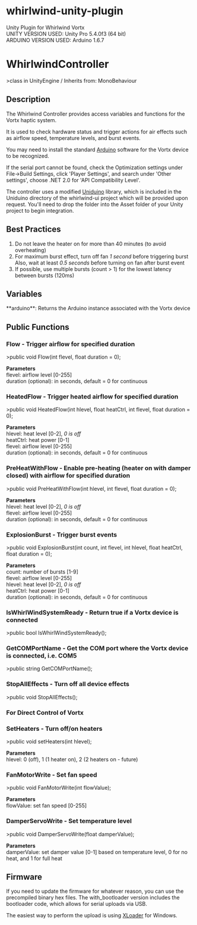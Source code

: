 # whirlwind-unity-plugin
Unity Plugin for Whirlwind Vortx<br/>
UNITY VERSION USED: Unity Pro 5.4.0f3 (64 bit)<br/>
ARDUINO VERSION USED: Arduino 1.6.7<br/>

<h1>WhirlwindController</h1>
>class in UnityEngine / Inherits from: MonoBehaviour

<h2>Description</h2>
The Whirlwind Controller provides access variables and functions for the Vortx haptic system.<br>

It is used to check hardware status and trigger actions for air effects such as airflow speed, temperature levels, and burst events.<br>

You may need to install the standard <a href="https://www.arduino.cc/en/Main/Software">Arduino</a> software for the Vortx device to be recognized.

If the serial port cannot be found, check the Optimization settings under File->Build Settings, click 'Player Settings', and search under 'Other settings', choose .NET 2.0 for 'API Compatibility Level'.

The controller uses a modified <a href="https://www.assetstore.unity3d.com/en/#!/content/6804">Uniduino</a> library, which is included in the Uniduino directory of the whirlwind-ui project which will be provided upon request.  You'll need to drop the folder into the Asset folder of your Unity project to begin integration.<br>

<h2>Best Practices</h2>

1. Do not leave the heater on for more than 40 minutes (to avoid overheating)
2. For maximum burst effect, turn off fan *1 second* before triggering burst
   Also, wait at least *0.5 seconds* before turning on fan after burst event
3. If possible, use multiple bursts (count > 1) for the lowest latency between bursts (120ms)

<h2>Variables</h2>
**arduino**:  Returns the Arduino instance associated with the Vortx device

<h2>Public Functions</h2>

<h3>Flow - Trigger airflow for specified duration</h3>
>public void Flow(int flevel, float duration = 0);<br>

__Parameters__<br>
flevel: airflow level [0-255]<br>
duration (optional): in seconds, default = 0 for continuous<br>

<h3>HeatedFlow - Trigger heated airflow for specified duration</h3>
>public void HeatedFlow(int hlevel, float heatCtrl, int flevel, float duration = 0);<br>

__Parameters__<br>
hlevel: heat level [0-2], <i>0 is off</i><br>
heatCtrl: heat power [0-1]<br>
flevel: airflow level [0-255]<br>
duration (optional): in seconds, default = 0 for continuous<br>

<h3>PreHeatWithFlow - Enable pre-heating (heater on with damper closed) with airflow for specified duration</h3>
>public void PreHeatWithFlow(int hlevel, int flevel, float duration = 0);<br>

__Parameters__<br>
hlevel: heat level [0-2], <i>0 is off</i><br>
flevel: airflow level [0-255]<br>
duration (optional): in seconds, default = 0 for continuous<br>

<h3>ExplosionBurst - Trigger burst events</h3>
>public void ExplosionBurst(int count, int flevel, int hlevel, float heatCtrl, float duration = 0);<br>

__Parameters__<br>
count: number of bursts [1-9]<br>
flevel: airflow level [0-255]<br>
hlevel: heat level [0-2], <i>0 is off</i><br>
heatCtrl: heat power [0-1]<br>
duration (optional): in seconds, default = 0 for continuous<br>

<h3>IsWhirlWindSystemReady - Return true if a Vortx device is connected</h3>
>public bool IsWhirlWindSystemReady();<br>

<h3>GetCOMPortName - Get the COM port where the Vortx device is connected, i.e. COM5</h3>
>public string GetCOMPortName();<br>

<h3>StopAllEffects - Turn off all device effects</h3>
>public void StopAllEffects();<br>

<h3>For Direct Control of Vortx</h3>

<h3>SetHeaters - Turn off/on heaters</h3>
>public void setHeaters(int hlevel);<br>

__Parameters__<br>
hlevel: 0 (off), 1 (1 heater on), 2 (2 heaters on - future)<br>

<h3>FanMotorWrite - Set fan speed</h3>
>public void FanMotorWrite(int flowValue);<br>

__Parameters__<br>
flowValue: set fan speed [0-255]<br>

<h3>DamperServoWrite - Set temperature level</h3>
>public void DamperServoWrite(float damperValue);<br>

__Parameters__<br>
damperValue: set damper value [0-1] based on temperature level, 0 for no heat, and 1 for full heat<br>

<h2>Firmware</h2>
If you need to update the firmware for whatever reason, you can use the precompiled binary hex files.  The with_bootloader version includes the bootloader code, which allows for serial uploads via USB.

The easiest way to perform the upload is using <a href="http://xloader.russemotto.com/">XLoader</a> for Windows.
